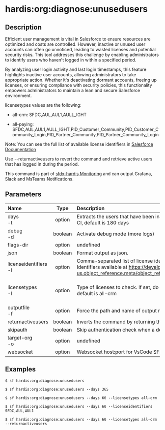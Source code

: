 <!-- This file has been generated with command 'sf hardis:doc:plugin:generate'. Please do not update it manually or it may be overwritten -->
# hardis:org:diagnose:unusedusers

## Description

Efficient user management is vital in Salesforce to ensure resources are optimized and costs are controlled. However, inactive or unused user accounts can often go unnoticed, leading to wasted licenses and potential security risks. This tool addresses this challenge by enabling administrators to identify users who haven't logged in within a specified period.

By analyzing user login activity and last login timestamps, this feature highlights inactive user accounts, allowing administrators to take appropriate action. Whether it's deactivating dormant accounts, freeing up licenses, or ensuring compliance with security policies, this functionality empowers administrators to maintain a lean and secure Salesforce environment.

licensetypes values are the following:

- all-crm: SFDC,AUL,AUL1,AULL_IGHT

- all-paying: SFDC,AUL,AUL1,AULL_IGHT,PID_Customer_Community,PID_Customer_Community_Login,PID_Partner_Community,PID_Partner_Community_Login

Note: You can see the full list of available license identifiers in [Salesforce Documentation](https://developer.salesforce.com/docs/atlas.en-us.object_reference.meta/object_reference/sforce_api_objects_userlicense.htm)

Use --returnactiveusers to revert the command and retrieve active users that has logged in during the period.

This command is part of [sfdx-hardis Monitoring](https://sfdx-hardis.cloudity.com/salesforce-monitoring-inactive-users/) and can output Grafana, Slack and MsTeams Notifications.


## Parameters

|Name|Type|Description|Default|Required|Options|
|:---|:--:|:----------|:-----:|:------:|:-----:|
|days<br/>-t|option|Extracts the users that have been inactive for the amount of days specified. In CI, default is 180 days||||
|debug<br/>-d|boolean|Activate debug mode (more logs)||||
|flags-dir|option|undefined||||
|json|boolean|Format output as json.||||
|licenseidentifiers<br/>-i|option|Comma-separated list of license identifiers, in case licensetypes is not used.. Identifiers available at https://developer.salesforce.com/docs/atlas.en-us.object_reference.meta/object_reference/sforce_api_objects_userlicense.htm||||
|licensetypes<br/>-l|option|Type of licenses to check. If set, do not use licenseidentifiers option. In CI, default is all-crm|||all<br/>all-crm<br/>all-paying|
|outputfile<br/>-f|option|Force the path and name of output report file. Must end with .csv||||
|returnactiveusers|boolean|Inverts the command by returning the active users||||
|skipauth|boolean|Skip authentication check when a default username is required||||
|target-org<br/>-o|option|undefined||||
|websocket|option|Websocket host:port for VsCode SFDX Hardis UI integration||||

## Examples

```shell
$ sf hardis:org:diagnose:unusedusers
```

```shell
$ sf hardis:org:diagnose:unusedusers --days 365
```

```shell
$ sf hardis:org:diagnose:unusedusers --days 60 --licensetypes all-crm
```

```shell
$ sf hardis:org:diagnose:unusedusers --days 60 --licenseidentifiers SFDC,AUL,AUL1
```

```shell
$ sf hardis:org:diagnose:unusedusers --days 60 --licensetypes all-crm --returnactiveusers
```


